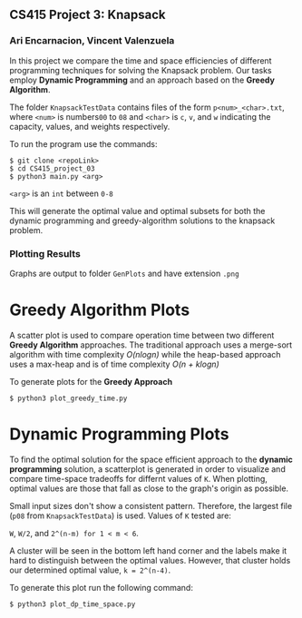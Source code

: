 ## CS415 Project 3: Knapsack
### Ari Encarnacion, Vincent Valenzuela

In this project we compare the time and space efficiencies of different programming techniques 
for solving the Knapsack problem. 
Our tasks employ **Dynamic Programming** and an approach based on the **Greedy Algorithm**.

The folder `KnapsackTestData` contains files of the form `p<num>_<char>.txt`, where `<num>` is numbers`00` to `08` and 
`<char>` is `c`, `v`, and `w` indicating the capacity, values, and weights respectively. 

To run the program use the commands:

``` 
$ git clone <repoLink>
$ cd CS415_project_03
$ python3 main.py <arg>
```

`<arg>` is an `int` between `0-8` 

This will generate the optimal value and optimal subsets for both the dynamic programming
and greedy-algorithm solutions to the knapsack problem.

### Plotting Results
Graphs are output to folder `GenPlots` and have extension `.png`

# Greedy Algorithm Plots
A scatter plot is used to compare operation time between
two different **Greedy Algorithm** approaches. The traditional
approach uses a merge-sort algorithm with time complexity *O(nlogn)*
while the heap-based approach uses a max-heap and is of time 
complexity *O(n + klogn)*

To generate plots for the **Greedy Approach**

```
$ python3 plot_greedy_time.py
```

# Dynamic Programming Plots
To find the optimal solution for the space efficient approach to the **dynamic programming** solution,
a scatterplot is generated in order to visualize and compare time-space tradeoffs for differnt
values of `K`. When plotting, optimal values are those that fall as close to the graph's origin as possible.

Small input sizes don't show a consistent pattern. Therefore, the largest file (`p08` from `KnapsackTestData`)
is used. Values of `K` tested are:

`W`, `W/2`, and `2^(n-m) for 1 < m < 6`.

A cluster will be seen in the bottom left hand corner and the labels make it hard to distinguish between
the optimal values. However, that cluster holds our determined optimal value, `k = 2^(n-4)`.

To generate this plot run the following command:
```
$ python3 plot_dp_time_space.py
```
